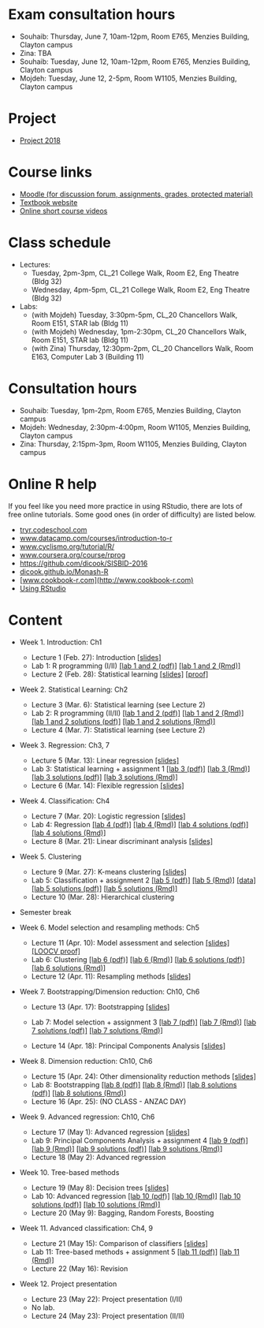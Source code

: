 # Exam consultation hours

- Souhaib: Thursday, June 7, 10am-12pm, Room E765, Menzies Building, Clayton campus
- Zina: TBA
- Souhaib: Tuesday, June 12, 10am-12pm, Room E765, Menzies Building, Clayton campus
- Mojdeh: Tuesday, June 12,  2-5pm, Room W1105, Menzies Building, Clayton campus


# Project

- [Project 2018](project/project.pdf)

# Course links

- [Moodle (for discussion forum, assignments, grades, protected material)](https://moodle.vle.monash.edu/course/view.php?id=42004)
- [Textbook website](http://www-bcf.usc.edu/~gareth/ISL/index.html)
- [Online short course videos](http://www.dataschool.io/15-hours-of-expert-machine-learning-videos/)

# Class schedule

- Lectures: 
	- Tuesday, 2pm-3pm, CL_21 College Walk, Room E2, Eng Theatre (Bldg 32)
	- Wednesday, 4pm-5pm, CL_21 College Walk, Room E2, Eng Theatre (Bldg 32)
- Labs: 
	- (with Mojdeh) Tuesday, 3:30pm-5pm, CL_20 Chancellors Walk, Room E151, STAR lab (Bldg 11)
	- (with Mojdeh) Wednesday, 1pm-2:30pm, CL_20 Chancellors Walk, Room E151, STAR lab (Bldg 11)
	- (with Zina) Thursday, 12:30pm-2pm, CL_20 Chancellors Walk, Room E163, Computer Lab 3 (Building 11)
	
# Consultation hours

- Souhaib: Tuesday, 1pm-2pm, Room E765, Menzies Building, Clayton campus
- Mojdeh: Wednesday, 2:30pm-4:00pm, Room W1105, Menzies Building, Clayton campus
- Zina: Thursday, 2:15pm-3pm, Room W1105, Menzies Building, Clayton campus

# Online R help

If you feel like you need more practice in using RStudio, there are lots of free online tutorials. Some good ones (in order of difficulty) are listed below.

- [tryr.codeschool.com](http://tryr.codeschool.com)
- www.datacamp.com/courses/introduction-to-r
- www.cyclismo.org/tutorial/R/
- www.coursera.org/course/rprog
- https://github.com/dicook/SISBID-2016 
- [dicook.github.io/Monash-R](http://dicook.github.io/Monash-R)
- [www.cookbook-r.com](http://www.cookbook-r.com)
- [Using RStudio](https://support.rstudio.com/hc/en-us/categories/200035113-Documentation)


# Content

- Week 1. Introduction: Ch1
	- Lecture 1 (Feb. 27): Introduction [[slides]](slides/week1/introduction.pdf)
	- Lab 1: R programming (I/II) [[lab 1 and 2 (pdf)]](labs/lab1-2/lab1-2.pdf) [[lab 1 and 2 (Rmd)]](labs/lab1-2/lab1-2.Rmd)
	- Lecture 2 (Feb. 28): Statistical learning [[slides]](slides/week2/statlearn.pdf) [[proof]](slides/week2/proof-bv.pdf)
	
- Week 2. Statistical Learning: Ch2
	- Lecture 3 (Mar. 6): Statistical learning  (see Lecture 2)
	- Lab 2: R programming (II/II) [[lab 1 and 2 (pdf)]](labs/lab1-2/lab1-2.pdf) [[lab 1 and 2 (Rmd)]](labs/lab1-2/lab1-2.Rmd) [[lab 1 and 2 solutions (pdf)]](labs/lab1-2/lab1-2-solutions.pdf) [[lab 1 and 2 solutions (Rmd)]](labs/lab1-2/lab1-2-solutions.Rmd) 
	- Lecture 4 (Mar. 7): Statistical learning (see Lecture 2)

- Week 3. Regression: Ch3, 7 
	- Lecture 5 (Mar. 13): Linear regression  [[slides]](slides/week3/linear-regression.pdf)
	- Lab 3: Statistical learning + assignment 1 [[lab 3 (pdf)]](labs/lab3/lab3.pdf) [[lab 3 (Rmd)]](labs/lab3/lab3.Rmd) [[lab 3 solutions (pdf)]](labs/lab3/lab3-solution.pdf) [[lab 3 solutions (Rmd)]](labs/lab3/lab3-solution.Rmd) 
	- Lecture 6 (Mar. 14): Flexible regression [[slides]](slides/week3/flexible-regression.pdf)
	
- Week 4. Classification: Ch4
	- Lecture 7 (Mar. 20): Logistic regression [[slides]](slides/week4/logistic-regression.pdf)
	- Lab 4: Regression [[lab 4 (pdf)]](labs/lab4/lab4.pdf) [[lab 4 (Rmd)]](labs/lab4/lab4.Rmd) [[lab 4 solutions (pdf)]](labs/lab4/lab4-solution.pdf) [[lab 4 solutions (Rmd)]](labs/lab4/lab4-solution.Rmd)
	- Lecture 8 (Mar. 21): Linear discriminant analysis [[slides]](slides/week4/lda.pdf)
	
- Week 5. Clustering
	- Lecture 9 (Mar. 27): K-means clustering [[slides]](slides/week5/clustering.pdf)
	- Lab 5: Classification + assignment 2 [[lab 5 (pdf)]](labs/lab5/lab5.pdf) [[lab 5 (Rmd)]](labs/lab5/lab5.Rmd) [[data]](labs/lab5/data_lab5.Rdata) [[lab 5 solutions (pdf)]](labs/lab5/lab5-solution.pdf) [[lab 5 solutions (Rmd)]](labs/lab5/lab5-solution.Rmd)
	- Lecture 10 (Mar. 28): Hierarchical clustering

- Semester break		
		
- Week 6. Model selection and resampling methods: Ch5 
	- Lecture 11 (Apr. 10): Model assessment and selection  [[slides]](slides/week6/modelsel.pdf) [[LOOCV proof]](slides/week6/loocv-proof.pdf)
	- Lab 6: Clustering [[lab 6 (pdf)]](labs/lab6/lab6.pdf) [[lab 6 (Rmd)]](labs/lab6/lab6.Rmd) [[lab 6 solutions (pdf)]](labs/lab6/lab6-solution.pdf) [[lab 6 solutions (Rmd)]](labs/lab6/lab6-solution.Rmd)
	- Lecture 12 (Apr. 11): Resampling methods [[slides]](slides/week6/resampling.pdf)
	
- Week 7. Bootstrapping/Dimension reduction: Ch10, Ch6
	- Lecture 13 (Apr. 17): Bootstrapping [[slides]](slides/week6/resampling.pdf)
	- Lab 7: Model selection + assignment 3 [[lab 7 (pdf)]](labs/lab7/lab7.pdf) [[lab 7 (Rmd)]](labs/lab7/lab7.Rmd) [[lab 7 solutions (pdf)]](labs/lab7/lab7-solution.pdf) [[lab 7 solutions (Rmd)]](labs/lab7/lab7-solution.Rmd)

	- Lecture 14 (Apr. 18):  Principal Components Analysis [[slides]](slides/week7/dimension-reduction.pdf)

	
- Week 8. Dimension reduction: Ch10, Ch6
	- Lecture 15 (Apr. 24): Other dimensionality reduction methods [[slides]](slides/week7/other-dimension-reduction.pdf)  
	- Lab 8: Bootstrapping [[lab 8 (pdf)]](labs/lab8/lab8.pdf) [[lab 8 (Rmd)]](labs/lab8/lab8.Rmd) [[lab 8 solutions (pdf)]](labs/lab8/lab8-solution.pdf) [[lab 8 solutions (Rmd)]](labs/lab8/lab8-solution.Rmd)
	- Lecture 16 (Apr. 25): (NO CLASS - ANZAC DAY) 
	
- Week 9. Advanced regression: Ch10, Ch6
	- Lecture 17 (May 1): Advanced regression  [[slides]](slides/week8/advanced-regression.pdf) 
	- Lab 9: Principal Components Analysis + assignment 4  [[lab 9 (pdf)]](labs/lab9/lab9.pdf) [[lab 9 (Rmd)]](labs/lab9/lab9.Rmd) [[lab 9 solutions (pdf)]](labs/lab9/lab9-solution.pdf) [[lab 9 solutions (Rmd)]](labs/lab9/lab9-solution.Rmd)
	- Lecture 18 (May 2): Advanced regression  
			
- Week 10.   Tree-based methods
	- Lecture 19 (May 8): Decision trees [[slides]](slides/week9/treebased-methods.pdf) 
	- Lab 10: Advanced regression  [[lab 10 (pdf)]](labs/lab10/lab10.pdf) [[lab 10 (Rmd)]](labs/lab10/lab10.Rmd) [[lab 10 solutions (pdf)]](labs/lab10/lab10-solution.pdf) [[lab 10 solutions (Rmd)]](labs/lab10/lab10-solution.Rmd)
	- Lecture 20 (May 9):  Bagging, Random Forests, Boosting 
	
- Week 11. Advanced classification: Ch4, 9
	- Lecture 21 (May 15): Comparison of classifiers   [[slides]](slides/week10/comparison.pdf) 
	- Lab 11: Tree-based methods + assignment 5 [[lab 11 (pdf)]](labs/lab11/lab11.pdf) [[lab 11 (Rmd)]](labs/lab11/lab11.Rmd)
	-  Lecture 22 (May 16): Revision
	
- Week 12. Project presentation
	- Lecture 23 (May 22): Project presentation (I/II)
	- No lab.
	- Lecture 24 (May 23): Project presentation (II/II)
	


	
